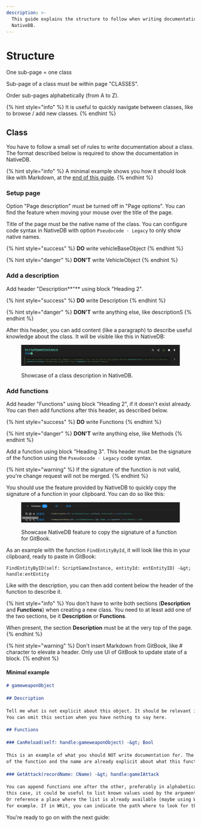 ```yaml
---
description: >-
  This guide explains the structure to follow when writing documentation for
  NativeDB.
---
```


# Structure

One sub-page = one class

Sub-page of a class must be within page "CLASSES".

Order sub-pages alphabetically (from A to Z).

{% hint style="info" %}
It is useful to quickly navigate between classes, like to browse / add new classes.
{% endhint %}

## Class

You have to follow a small set of rules to write documentation about a class. The format described below is required to show the documentation in NativeDB.

{% hint style="info" %}
A minimal example shows you how it should look like with Markdown, at the [end of this guide](structure.md#minimal-example).
{% endhint %}

### Setup page

Option "Page description" must be turned off in "Page options". You can find the feature when moving your mouse over the title of the page.

Title of the page must be the native name of the class. You can configure code syntax in NativeDB with option `Pseudocode · Legacy` to only show native names.

{% hint style="success" %}
**DO** write vehicleBaseObject
{% endhint %}

{% hint style="danger" %}
**DON'T** write VehicleObject
{% endhint %}

### Add a description

Add header "Description**"** using block "Heading 2".

{% hint style="success" %}
**DO** write Description
{% endhint %}

{% hint style="danger" %}
**DON'T** write anything else, like descriptionS
{% endhint %}

After this header, you can add content (like a paragraph) to describe useful knowledge about the class. It will be visible like this in NativeDB:

<figure><img src="../.gitbook/assets/ndb_wiki_guide_write_step_class_body.png" alt=""><figcaption><p>Showcase of a class description in NativeDB.</p></figcaption></figure>

### Add functions

Add header "Functions" using block "Heading 2", if it doesn't exist already. You can then add functions after this header, as described below.

{% hint style="success" %}
**DO** write Functions
{% endhint %}

{% hint style="danger" %}
**DON'T** write anything else, like Methods
{% endhint %}

Add a function using block "Heading 3". This header must be the signature of the function using the `Pseudocode · Legacy` code syntax.

{% hint style="warning" %}
If the signature of the function is not valid, you're change request will not be merged.
{% endhint %}

You should use the feature provided by NativeDB to quickly copy the signature of a function in your clipboard. You can do so like this:

<figure><img src="../.gitbook/assets/ndb_wiki_guide_write_step_function_title.png" alt=""><figcaption><p>Showcase NativeDB feature to copy the signature of a function for GitBook.</p></figcaption></figure>

As an example with the function `FindEntityById`, it will look like this in your clipboard, ready to paste in GitBook:

```
FindEntityByID(self: ScriptGameInstance, entityId: entEntityID) -&gt; handle:entEntity
```

Like with the description, you can then add content below the header of the function to describe it.

{% hint style="info" %}
You don't have to write both sections (**Description** and **Functions**) when creating a new class. You need to at least add one of the two sections, be it **Description** or **Functions**.

When present, the section **Description** must be at the very top of the page.
{% endhint %}

{% hint style="warning" %}
Don't insert Markdown from GitBook, like # character to elevate a header. Only use UI of GitBook to update state of a block.
{% endhint %}

#### Minimal example

```markdown
# gameweaponObject

## Description

Tell me what is not explicit about this object. It should be relevant information.
You can omit this section when you have nothing to say here.

## Functions

### CanReload(self: handle:gameweaponObject) -&gt; Bool

This is an example of what you should NOT write documentation for. The signature
of the function and the name are already explicit about what this function does.

### GetAttack(recordName: CName) -&gt; handle:gameIAttack

You can append functions one after the other, preferably in alphabetical order. In 
this case, it could be useful to list known values used by the argument `recordName`.
Or reference a place where the list is already available (maybe using WolvenKit) 
for example. If in WKit, you can indicate the path where to look for the data.
```

You're ready to go on with the next guide:
